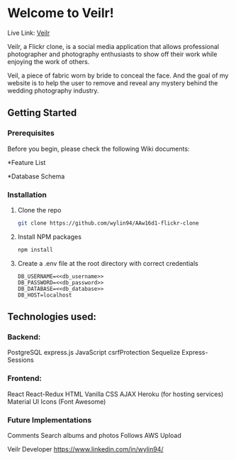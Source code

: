 # Welcome to Veilr!
Live Link: [Veilr](https://wyl-flickr-clone.herokuapp.com/)

Veilr, a Flickr clone, is a social media application that allows professional photographer and photography enthusiasts to show off their work while enjoying the work of others. 

Veil, a piece of fabric worn by bride to conceal the face. And the goal of my website is to help the user to remove and reveal any mystery behind the wedding photography industry.

## Getting Started

### Prerequisites
Before you begin, please check the following Wiki documents:

*Feature List

*Database Schema

### Installation

1. Clone the repo
   ```sh
   git clone https://github.com/wylin94/AAw16d1-flickr-clone
   ```
2. Install NPM packages
   ```sh
   npm install
   ```
3. Create a .env file at the root directory with correct credentials
    ```
    DB_USERNAME=<<db_username>>
    DB_PASSWORD=<<db_password>>
    DB_DATABASE=<<db_database>>
    DB_HOST=localhost
    ```

## Technologies used:
### Backend:
PostgreSQL
express.js
JavaScript
csrfProtection
Sequelize
Express-Sessions

### Frontend:
React
React-Redux
HTML
Vanilla CSS
AJAX
Heroku (for hosting services)
Material UI Icons (Font Awesome)

### Future Implementations
Comments
Search albums and photos
Follows
AWS Upload

Veilr Developer
https://www.linkedin.com/in/wylin94/